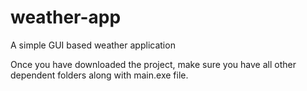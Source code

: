 # weather-app
A simple GUI based weather application


Once you have downloaded the project, make sure you have all other dependent folders along with main.exe file.
